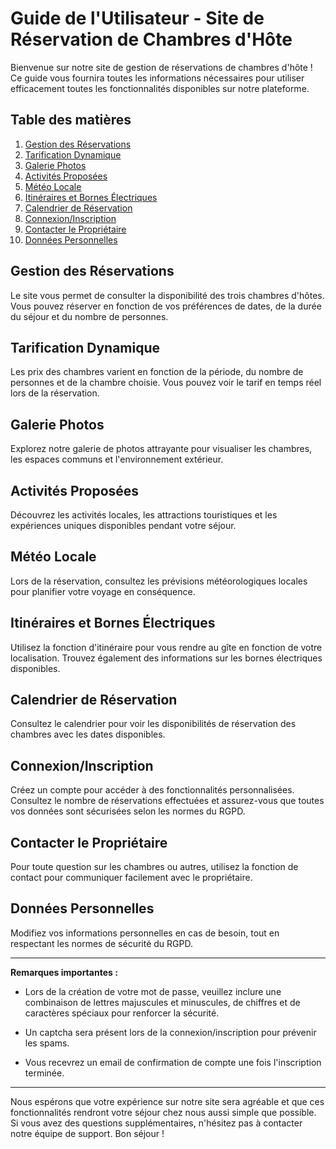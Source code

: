 # Guide de l'Utilisateur - Site de Réservation de Chambres d'Hôte

Bienvenue sur notre site de gestion de réservations de chambres d'hôte ! Ce guide vous fournira toutes les informations nécessaires pour utiliser efficacement toutes les fonctionnalités disponibles sur notre plateforme.

## Table des matières
1. [Gestion des Réservations](#gestion-des-réservations)
2. [Tarification Dynamique](#tarification-dynamique)
3. [Galerie Photos](#galerie-photos)
4. [Activités Proposées](#activités-proposées)
5. [Météo Locale](#météo-locale)
6. [Itinéraires et Bornes Électriques](#itinéraires-et-bornes-électriques)
7. [Calendrier de Réservation](#calendrier-de-réservation)
8. [Connexion/Inscription](#connexioninscription)
9. [Contacter le Propriétaire](#contacter-le-propriétaire)
10. [Données Personnelles](#données-personnelles)

## Gestion des Réservations
Le site vous permet de consulter la disponibilité des trois chambres d'hôtes. Vous pouvez réserver en fonction de vos préférences de dates, de la durée du séjour et du nombre de personnes.

## Tarification Dynamique
Les prix des chambres varient en fonction de la période, du nombre de personnes et de la chambre choisie. Vous pouvez voir le tarif en temps réel lors de la réservation.

## Galerie Photos
Explorez notre galerie de photos attrayante pour visualiser les chambres, les espaces communs et l'environnement extérieur.

## Activités Proposées
Découvrez les activités locales, les attractions touristiques et les expériences uniques disponibles pendant votre séjour.

## Météo Locale
Lors de la réservation, consultez les prévisions météorologiques locales pour planifier votre voyage en conséquence.

## Itinéraires et Bornes Électriques
Utilisez la fonction d'itinéraire pour vous rendre au gîte en fonction de votre localisation. Trouvez également des informations sur les bornes électriques disponibles.

## Calendrier de Réservation
Consultez le calendrier pour voir les disponibilités de réservation des chambres avec les dates disponibles.

## Connexion/Inscription
Créez un compte pour accéder à des fonctionnalités personnalisées. Consultez le nombre de réservations effectuées et assurez-vous que toutes vos données sont sécurisées selon les normes du RGPD.

## Contacter le Propriétaire
Pour toute question sur les chambres ou autres, utilisez la fonction de contact pour communiquer facilement avec le propriétaire.

## Données Personnelles
Modifiez vos informations personnelles en cas de besoin, tout en respectant les normes de sécurité du RGPD.

---

**Remarques importantes :**

- Lors de la création de votre mot de passe, veuillez inclure une combinaison de lettres majuscules et minuscules, de chiffres et de caractères spéciaux pour renforcer la sécurité.

- Un captcha sera présent lors de la connexion/inscription pour prévenir les spams.

- Vous recevrez un email de confirmation de compte une fois l'inscription terminée.

---

Nous espérons que votre expérience sur notre site sera agréable et que ces fonctionnalités rendront votre séjour chez nous aussi simple que possible. Si vous avez des questions supplémentaires, n'hésitez pas à contacter notre équipe de support. Bon séjour ! 